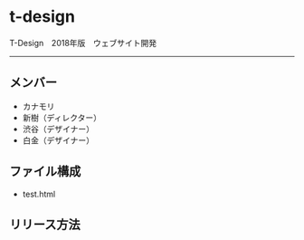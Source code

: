 # t-design
T-Design　2018年版　ウェブサイト開発

---

## メンバー
* カナモリ
* 新樹（ディレクター）
* 渋谷（デザイナー）
* 白金（デザイナー）

## ファイル構成
* test.html

## リリース方法